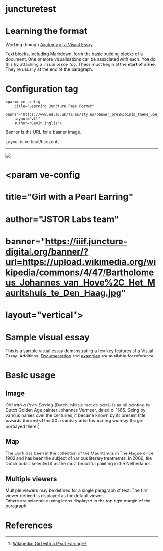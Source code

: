 # juncturetest

# Learning the format

Working through [Anatomy of a Visual Essay](https://github.com/JSTOR-Labs/juncture/wiki/Anatomy-of-a-Visual-Essay).

Text blocks, including Markdown, form the basic building blocks of a document. One or more visualisations can be associated with each. You do this by attaching a *visual essay tag*. These must begin at the **start of a line**. They're usually at the end of the paragraph.  

# Configuration tag

    <param ve-config
        title="Learning Juncture Page Format"
        banner="https://www.ed.ac.uk/files/styles/banner_breakpoints_theme_uoe_tv_1x/public/banner/0054344c.jpg"
        layout="vtl"
        author="Gavin Inglis">
        
Banner is the URL for a banner image.

Layout is vertical/horizontal.

---

<a href="https://juncture-digital.org"><img src="https://juncture-digital.org/images/ve-button.png"></a>

<param ve-config
        title="Learning Juncture Page Format"
        banner="https://www.ed.ac.uk/files/styles/banner_breakpoints_theme_uoe_tv_1x/public/banner/0054344c.jpg"
        layout="vtl"
        author="Gavin Inglis">
        
# <param ve-config 
#        title="Girl with a Pearl Earring"
#        author="JSTOR Labs team"
#        banner="https://iiif.juncture-digital.org/banner/?url=https://upload.wikimedia.org/wikipedia/commons/4/47/Bartholomeus_Johannes_van_Hove%2C_Het_Mauritshuis_te_Den_Haag.jpg" 
#        layout="vertical">

<!-- Entities discussed throughout the essay are typically defined before the essay text and
     are thus available in all text.  Entity identifiers (QIDs) can be found in either
     Wikipedia or Wikidata (https://www.wikidata.org)> -->
<param ve-entity eid="Q185372"> <!-- Girl with a Pearl Earring painting -->
<param ve-entity eid="Q41264"> <!-- Johannes Vermeer -->
<param ve-entity eid="Q221092"> <!-- Mauritshuis -->
<param ve-entity eid="Q36600"> <!-- The Hague -->

# Sample visual essay

This is a sample visual essay demonstrating a few key features of a Visual Essay. Additional [Documentation](https://github.com/JSTOR-Labs/juncture/wiki) and [examples](https://jstor-labs.github.io/juncture-examples) are available for reference.
<param ve-image 
       manifest="https://iiif.juncture-digital.org/manifest/6dd738aed85597cac540ad31dd5818e86ef7f2918c7b43a9eb3123d5538e6e4c">

# Basic usage

## Image

_Girl with a Pearl Earring_ (Dutch: Meisje met de parel) is an oil painting by Dutch Golden Age painter Johannes Vermeer, 
dated c. 1665. Going by various names over the centuries, it became known by its present title towards the end of the 
20th century after the earring worn by the girl portrayed there.[^1]
<param ve-image 
       label="Girl with a Pearl Earring" 
       description="painting by Johannes Vermeer" 
       license="public domain" 
       url="https://upload.wikimedia.org/wikipedia/commons/0/0f/1665_Girl_with_a_Pearl_Earring.jpg">

## Map

The work has been in the collection of the Mauritshuis in The Hague since 1902 and has been the subject of various 
literary treatments. In 2006, the Dutch public selected it as the most beautiful painting in the Netherlands.
<param ve-map center="Q36600" zoom="11" prefer-geojson>

## Multiple viewers

Multiple viewers may be defined for a single paragraph of text.  The first viewer defined is displayed as the default viewer.  
Others are selectable using icons displayed in the top right margin of the paragraph.
<param ve-image 
       manifest="https://iiif.juncture-digital.org/manifest/6dd738aed85597cac540ad31dd5818e86ef7f2918c7b43a9eb3123d5538e6e4c">
<param ve-map center="Q36600" zoom="11">

# References

[^1]: [Wikipedia: Girl with a Pearl Earring](https://en.wikipedia.org/wiki/Girl_with_a_Pearl_Earring)
